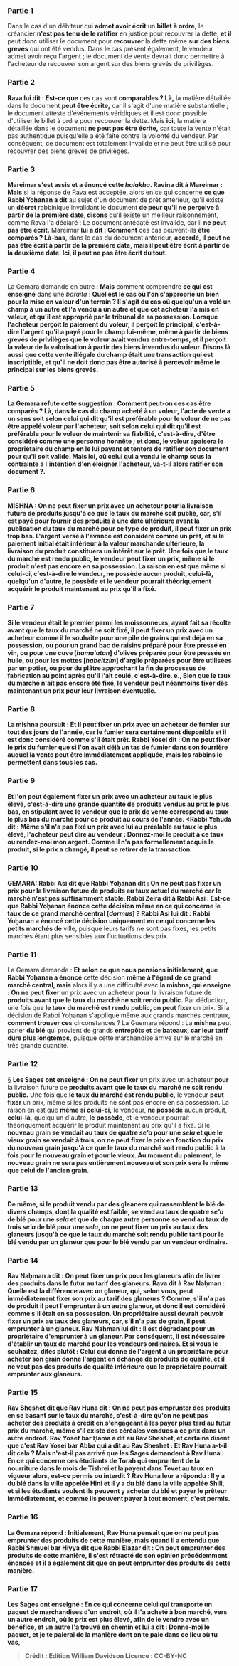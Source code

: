 
### Partie 1
Dans le cas d'un débiteur qui <b>admet avoir écrit</b> un <b>billet à ordre,</b> le créancier <b>n'est pas tenu de le ratifier</b> en justice pour recouvrer la dette, <b>et il</b> peut donc utiliser le document pour <b>recouvrer</b> la dette même <b>sur des biens grevés</b> qui ont été vendus. Dans le cas présent également, le vendeur admet avoir reçu l'argent ; le document de vente devrait donc permettre à l'acheteur de recouvrer son argent sur des biens grevés de privilèges.

### Partie 2
<b>Rava lui dit : Est-ce que</b> ces cas sont <b>comparables ? Là,</b> la matière détaillée dans le document <b>peut être écrite,</b> car il s'agit d'une matière substantielle ; le document atteste d'événements véridiques et il est donc possible d'utiliser le billet à ordre pour recouvrer la dette. Mais <b>ici,</b> la matière détaillée dans le document <b>ne peut pas être écrite,</b> car toute la vente n'était pas authentique puisqu'elle a été faite contre la volonté du vendeur. Par conséquent, ce document est totalement invalide et ne peut être utilisé pour recouvrer des biens grevés de privilèges.

### Partie 3
<b>Mareimar s'est assis et a énoncé cette <i>halakha</i>. Ravina dit à Mareimar : Mais</b> si la réponse de Rava est acceptée, alors en ce qui concerne <b>ce que Rabbi Yoḥanan a dit</b> au sujet d'un document de prêt antérieur, qu'il existe un <b>décret</b> rabbinique invalidant le document <b>de peur qu'il ne perçoive à partir de la première date, disons</b> qu'il existe un meilleur raisonnement, comme Rava l'a déclaré : Le document antédaté est invalide, car il <b>ne peut pas être écrit.</b> Mareimar <b>lui a dit : Comment</b> ces cas peuvent-ils <b>être comparés ? Là-bas,</b> dans le cas du document antérieur, <b>accordé, il peut ne pas être écrit à partir de la première date, mais il peut être écrit à partir de la deuxième date. Ici, il peut ne pas être écrit du tout.</b>

### Partie 4
La Gemara demande en outre : <b>Mais</b> comment comprendre <b>ce qui est enseigné</b> dans une <i>baraita</i> : <b>Quel est le cas où l'on s'approprie un bien <b>pour</b> la <b>mise en valeur d'un terrain ?</b> Il s'agit du cas où <b>quelqu'un a volé un champ à un autre et l'a vendu à un autre</b> et que cet acheteur l'a <b>mis en valeur, et qu'il est approprié</b> par le tribunal <b>de sa possession. Lorsque</b> l'acheteur <b>perçoit</b> le paiement du voleur, <b>il perçoit le principal,</b> c'est-à-dire l'argent qu'il a payé pour le champ lui-même, même <b>à partir de biens grevés de privilèges</b> que le voleur avait vendus entre-temps, <b>et il perçoit</b> la valeur de la <b>valorisation à partir des <b>biens invendus</b> du voleur. Disons</b> là aussi que cette vente illégale du champ était une transaction qui est <b>inscriptible,</b> et qu'il ne doit donc pas être autorisé à percevoir même le principal sur les biens grevés.

### Partie 5
La Gemara réfute cette suggestion : <b>Comment peut-on</b> ces cas <b>être comparés ? Là,</b> dans le cas du champ acheté à un voleur, l'acte de vente a un sens <b>soit selon celui qui dit qu'il est préférable pour</b> le voleur <b>de ne pas être appelé voleur</b> par l'acheteur, <b>soit selon celui qui dit qu'il est préférable pour</b> le voleur <b>de maintenir sa fiabilité,</b> c'est-à-dire, d'être considéré comme une personne honnête ; et donc, le voleur <b>apaisera le propriétaire du champ</b> en le lui payant <b>et</b> tentera de <b>ratifier son document</b> pour qu'il soit valide. Mais <b>ici,</b> où celui qui a vendu le champ sous la contrainte <b>a l'intention d'en éloigner</b> l'acheteur, va-t-il alors <b>ratifier son document ?</b>.

### Partie 6
<strong>MISHNA :</strong> <b>On ne peut fixer</b> un prix avec un acheteur <b>pour</b> la livraison future de <b>produits jusqu'à ce que le</b> <b>taux du marché soit publié,</b> car, s'il est payé pour fournir des produits à une date ultérieure avant la publication du taux du marché pour ce type de produit, il peut fixer un prix trop bas. L'argent versé à l'avance est considéré comme un prêt, et si le paiement initial était inférieur à la valeur marchande ultérieure, la livraison du produit constituera un intérêt sur le prêt. Une fois que <b>le</b> <b>taux du marché est rendu public,</b> le vendeur <b>peut fixer</b> un prix, même si le produit n'est pas encore en sa possession. La raison en est que <b>même si celui-ci,</b> c'est-à-dire le vendeur, <b>ne possède</b> aucun produit, <b>celui-là,</b> quelqu'un d'autre, <b>le possède</b> et le vendeur pourrait théoriquement acquérir le produit maintenant au prix qu'il a fixé.

### Partie 7
Si le vendeur <b>était le premier parmi les moissonneurs,</b> ayant fait sa récolte avant que le taux du marché ne soit fixé, il <b>peut fixer</b> un prix <b>avec</b> un acheteur comme il le souhaite <b>pour une pile</b> de grains qui est déjà en sa possession, <b>ou pour</b> un grand <b>bac de raisins</b> préparé pour être pressé en vin, <b>ou pour une cuve [<i>hama'atan</i>] d'olives</b> préparée pour être pressée en huile, <b>ou pour les mottes [<i>habeitzim</i>]</b> d'argile préparées pour être utilisées <b>par un potier, ou pour du plâtre</b> approchant la fin du processus de fabrication au point <b>après qu'il l'ait coulé,</b> c'est-à-dire. e., Bien que le taux du marché n'ait pas encore été fixé, le vendeur peut néanmoins fixer dès maintenant un prix pour leur livraison éventuelle.

### Partie 8
La mishna poursuit : <b>Et il peut fixer</b> un prix <b>avec</b> un acheteur <b>de fumier</b> sur <b>tout</b> des <b>jours de l'année,</b> car le fumier sera certainement disponible et il est donc considéré comme s'il était prêt. <b>Rabbi Yosei dit : On ne peut fixer</b> le prix <b>du fumier que si l'on</b> avait déjà <b>un tas <b>de fumier dans</b> son <b>fourrière</b> auquel la vente peut être immédiatement appliquée, <b>mais les rabbins le permettent</b> dans tous les cas.

### Partie 9
<b>Et l'on peut</b> également <b>fixer</b> un prix <b>avec</b> un acheteur <b>au taux le plus élevé,</b> c'est-à-dire une grande quantité de produits vendus au prix le plus bas, en stipulant avec le vendeur que le prix de vente correspond au taux le plus bas du marché pour ce produit au cours de l'année. <Rabbi Yehuda dit : Même s'il n'a pas fixé</b> un prix <b>avec lui</b> au préalable <b>au taux le plus élevé,</b> l'acheteur <b>peut dire</b> au vendeur : <b>Donnez-moi</b> le produit <b>à ce</b> taux <b>ou rendez-moi</b> <b>mon argent.</b> Comme il n'a pas formellement acquis le produit, si le prix a changé, il peut se retirer de la transaction.

### Partie 10
<strong>GEMARA:</strong> <b>Rabbi Asi dit</b> que <b>Rabbi Yoḥanan dit : On ne peut pas fixer</b> un prix pour la livraison future de produits <b>au taux</b> actuel du <b>marché</b> car le marché n'est pas suffisamment stable. <b>Rabbi Zeira dit à Rabbi Asi :</b> Est-ce que <b>Rabbi Yoḥanan énonce</b> cette décision <b>même en ce qui concerne</b> le taux de <b>ce</b> grand <b>marché central [<i>dormus</i>] ?</b> Rabbi Asi lui <b>dit : Rabbi Yoḥanan a énoncé</b> cette décision <b>uniquement en ce qui concerne les</b> petits marchés de</b> ville, puisque leurs tarifs ne sont pas fixes,</b> les petits marchés étant plus sensibles aux fluctuations des prix.

### Partie 11
La Gemara demande : <b>Et selon ce que nous pensions initialement, que Rabbi Yoḥanan a énoncé</b> cette décision <b>même à l'égard de ce grand</b> <b>marché central, mais</b> alors il y a une difficulté avec <b>la mishna, qui enseigne : On ne peut fixer</b> un prix avec un acheteur <b>pour</b> la livraison future de <b>produits avant que le <b>taux du marché</b> ne soit rendu public.</b> Par déduction, une fois que <b>le <b>taux du marché</b> est rendu public, on peut fixer</b> un prix. Si la décision de Rabbi Yoḥanan s'applique même aux grands marchés centraux, <b>comment trouver ces</b> circonstances ? La Guemara répond : La <b>mishna</b> peut parler <b>du blé</b> qui provient de grands <b>entrepôts et</b> de <b>bateaux, car leur tarif dure plus longtemps,</b> puisque cette marchandise arrive sur le marché en très grande quantité.

### Partie 12
§ <b>Les Sages ont enseigné : On ne peut fixer</b> un prix avec un acheteur <b>pour</b> la livraison future de <b>produits avant que le <b>taux du marché</b> ne soit rendu public.</b> Une fois que <b>le <b>taux</b> du marché est rendu public,</b> le vendeur <b>peut fixer</b> un prix, même si les produits ne sont pas encore en sa possession. La raison en est que <b>même si celui-ci,</b> le vendeur, <b>ne possède</b> aucun produit, <b>celui-là,</b> quelqu'un d'autre, <b>le possède</b>, et le vendeur pourrait théoriquement acquérir le produit maintenant au prix qu'il a fixé. Si le <b>nouveau</b> grain <b>se vendait <b>au</b> taux de <b>quatre</b> <i>se'a</i> pour une <i>sela</i> <b>et que le vieux</b> grain se vendait <b>à trois, on ne peut fixer</b> le prix en fonction du prix du nouveau grain <b>jusqu'à ce que le</b> <b>taux du marché soit rendu public</b> à la fois <b>pour le nouveau grain et pour le vieux</b>. Au moment du paiement, le nouveau grain ne sera pas entièrement nouveau et son prix sera le même que celui de l'ancien grain.

### Partie 13
De même, <b>si le</b> produit vendu par des <b>gleaners</b> qui rassemblent le blé de divers champs, dont la qualité est faible, se vend <b>au</b> taux de <b>quatre</b> <i>se'a</i> de blé pour une <i>sela</i> <b>et</b> que <b>de chaque</b> autre <b>personne</b> se vend <b>au</b> taux de <b>trois</b> <i>se'a</i> de blé pour une <i>sela</i>, on <b>ne peut fixer</b> un prix au taux des glaneurs <b>jusqu'à ce que le</b> <b>taux du marché soit rendu public</b> tant <b>pour</b> le blé vendu par <b>un glaneur que pour</b> le blé vendu par un <b>vendeur ordinaire. </b>

### Partie 14
<b>Rav Naḥman a dit : On peut fixer</b> un prix <b>pour les glaneurs</b> afin de livrer des produits dans le futur <b>au tarif des glaneurs. Rava dit à Rav Naḥman : Quelle est la différence</b> avec <b>un glaneur,</b> qui, selon vous, peut immédiatement fixer son prix au tarif des glaneurs ? <b>Comme, s'il n'a pas</b> de produit <b>il peut l'emprunter à un autre glaneur,</b> et donc il est considéré comme s'il était en sa possession. <b>Un propriétaire aussi</b> devrait pouvoir fixer un prix au taux des glaneurs, car, s'il n'a pas de grain, il peut <b>emprunter à un glaneur.</b> Rav Naḥman lui <b>dit :</b> Il est <b>dégradant</b> pour <b>un propriétaire d'emprunter à un glaneur.</b> Par conséquent, il est nécessaire d'établir un taux de marché pour les vendeurs ordinaires. Et <b>si vous le souhaitez, dites</b> plutôt : <b>Celui qui donne de l'argent à un propriétaire</b> pour acheter son grain <b>donne</b> l'argent en échange <b>de produits de qualité,</b> et il ne veut pas des produits de qualité inférieure que le propriétaire pourrait emprunter aux glaneurs.

### Partie 15
<b>Rav Sheshet dit</b> que <b>Rav Huna dit : On ne peut pas emprunter</b> des produits en se basant <b>sur le taux du marché,</b> c'est-à-dire qu'on ne peut pas acheter des produits à crédit en s'engageant à les payer plus tard au futur prix du marché, même s'il existe des céréales vendues à ce prix dans un autre endroit. <b>Rav Yosef bar Ḥama a dit au Rav Sheshet, et certains disent que</b> c'est <b>Rav Yosei bar Abba</b> qui a dit <b>au Rav Sheshet : Et Rav Huna a-t-il dit cela ? Mais</b> n'est-il pas arrivé que les Sages <b>demandent à Rav Huna :</b> En ce qui concerne <b>ces étudiants</b> de Torah <b>qui empruntent</b> de la nourriture <b>dans</b> le mois de <b>Tishrei et la payent</b> <b>dans Tevet</b> au taux en vigueur alors, est-ce <b>permis ou interdit ?</b> Rav Huna <b>leur a répondu : Il y a du blé dans</b> la ville appelée <b>Hini et il y a du blé dans</b> la ville appelée <b>Shili, et si</b> les étudiants <b>voulent</b> <b>ils peuvent y acheter</b> du blé <b>et payer</b> le prêteur immédiatement, et comme ils peuvent payer à tout moment, c'est permis.

### Partie 16
La Gemara répond : <b>Initialement, Rav Huna pensait</b> que <b>on ne peut pas emprunter</b> des produits de cette manière, <b>mais quand il a entendu que Rabbi Shmuel bar Ḥiyya dit</b> que <b>Rabbi Elazar dit : On peut emprunter</b> des produits de cette manière, il s'est rétracté de son opinion précédemment énoncée et <b>il a également dit</b> que <b>on peut emprunter</b> des produits de cette manière.

### Partie 17
<b>Les Sages ont enseigné :</b> En ce qui concerne <b>celui qui transporte un paquet</b> de marchandises <b>d'un endroit,</b> où il l'a acheté à bon marché, <b>vers un autre endroit,</b> où le prix est plus élevé, afin de le vendre avec un bénéfice, et <b>un autre l'a trouvé</b> en chemin <b>et lui a dit : Donne-moi</b> le paquet, <b>et je te paierai de la manière dont on te paie dans ce lieu</b> où tu vas,

>Crédit : Edition William Davidson
>Licence : CC-BY-NC